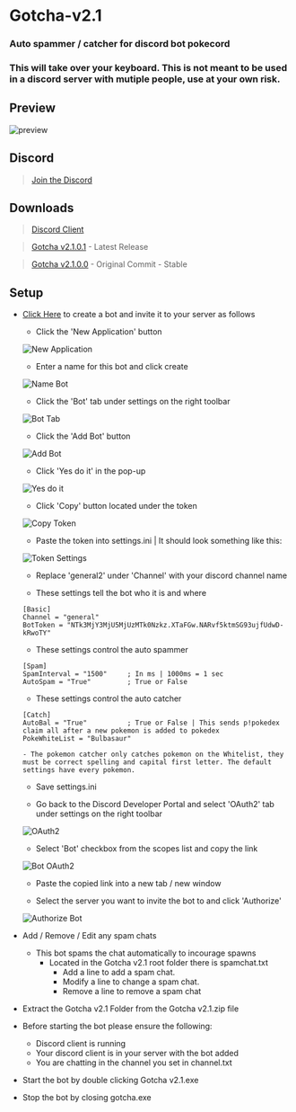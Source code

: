 # Gotcha-v2.1
### Auto spammer / catcher for discord bot pokecord
### This will take over your keyboard. This is not meant to be used in a discord server with mutiple people, use at your own risk.

## Preview
![preview](https://imgur.com/GbgBXgJ.png)

## Discord
> [Join the Discord](https://discord.gg/6ByeEMy)

## Downloads
> [Discord Client](https://discordapp.com/)

> [Gotcha v2.1.0.1](https://github.com/OniSensei/Gotcha-v2.1/releases/tag/2.1.0.1) - Latest Release

> [Gotcha v2.1.0.0](https://github.com/OniSensei/Gotcha-v2.1/releases/tag/2.1.0.0) - Original Commit - Stable


## Setup

- [Click Here](https://discordapp.com/developers/applications/) to create a bot and invite it to your server as follows
   - Click the 'New Application' button
         
   ![New Application](https://i.imgur.com/2OQwdyk.png)
         
   - Enter a name for this bot and click create
         
   ![Name Bot](https://imgur.com/wdj544W.png)
         
   - Click the 'Bot' tab under settings on the right toolbar
         
   ![Bot Tab](https://imgur.com/1UCYlma.png)
         
   - Click the 'Add Bot' button
         
   ![Add Bot](https://imgur.com/8AlIHjo.png)
         
   - Click 'Yes do it' in the pop-up
       
   ![Yes do it](https://imgur.com/HWg5AZ8.png)
        
   - Click 'Copy' button located under the token
         
   ![Copy Token](https://imgur.com/ImHZxNG.png)
         
   - Paste the token into settings.ini | It should look something like this:
   
   ![Token Settings](https://imgur.com/uSlyF5P)
   
   - Replace 'general2' under 'Channel' with your discord channel name
   
   - These settings tell the bot who it is and where 
   ```
   [Basic]
   Channel = "general" 
   BotToken = "NTk3MjY3MjU5MjUzMTk0Nzkz.XTaFGw.NARvf5ktmSG93ujfUdwD-kRwoTY"
   ```
   
   - These settings control the auto spammer
   ```
   [Spam]
   SpamInterval = "1500"     ; In ms | 1000ms = 1 sec
   AutoSpam = "True"         ; True or False
   ```
   
   - These settings control the auto catcher
   ```
   [Catch]
   AutoBal = "True"          ; True or False | This sends p!pokedex claim all after a new pokemon is added to pokedex
   PokeWhiteList = "Bulbasaur"
   ```
      - The pokemon catcher only catches pokemon on the Whitelist, they must be correct spelling and capital first letter. The default settings have every pokemon.
      
   - Save settings.ini
   
   - Go back to the Discord Developer Portal and select 'OAuth2' tab under settings on the right toolbar
         
   ![OAuth2](https://imgur.com/z24sHdA.png)
        
   - Select 'Bot' checkbox from the scopes list and copy the link
         
   ![Bot OAuth2](https://imgur.com/yhEg5iw.png)
         
   - Paste the copied link into a new tab / new window
                                
   - Select the server you want to invite the bot to and click 'Authorize'
     
   ![Authorize Bot](https://imgur.com/rFa3MHP.png)
   
- Add / Remove / Edit any spam chats
  - This bot spams the chat automatically to incourage spawns
    - Located in the Gotcha v2.1 root folder there is spamchat.txt
      - Add a line to add a spam chat.
      - Modify a line to change a spam chat.
      - Remove a line to remove a spam chat

- Extract the Gotcha v2.1 Folder from the Gotcha v2.1.zip file

- Before starting the bot please ensure the following:
   - Discord client is running
   - Your discord client is in your server with the bot added
   - You are chatting in the channel you set in channel.txt

- Start the bot by double clicking Gotcha v2.1.exe

- Stop the bot by closing gotcha.exe

